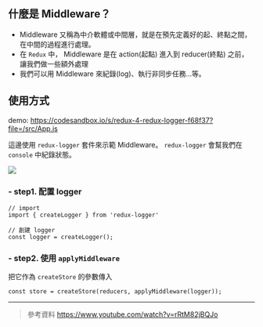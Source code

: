 ## 什麼是 Middleware？
- Middleware 又稱為中介軟體或中間層，就是在預先定義好的起、終點之間，在中間的過程進行處理。
- 在 `Redux` 中， Middleware 是在 action(起點) 進入到 reducer(終點) 之前，讓我們做一些額外處理 
- 我們可以用 Middleware 來紀錄(log)、執行非同步任務...等。

## 使用方式
demo: https://codesandbox.io/s/redux-4-redux-logger-f68f37?file=/src/App.js

這邊使用 `redux-logger` 套件來示範 Middleware。
`redux-logger` 會幫我們在 `console` 中紀錄狀態。

![](https://hackmd.io/_uploads/Sy7U6PFc3.png)



### - step1. 配置 logger
```javascript=1
// import
import { createLogger } from 'redux-logger'

// 創建 logger
const logger = createLogger();
```

### - step2. 使用 `applyMiddleware`
把它作為 `createStore` 的參數傳入
```javascript=1
const store = createStore(reducers, applyMiddleware(logger));
```
---
> 參考資料
> https://www.youtube.com/watch?v=rRtM82jBQJo
